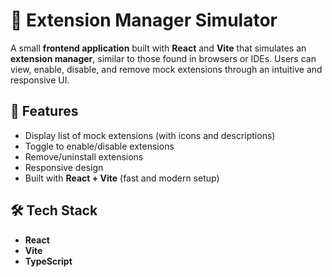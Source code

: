 # 🔌 Extension Manager Simulator

A small **frontend application** built with **React** and **Vite** that simulates an **extension manager**, similar to those found in browsers or IDEs. Users can view, enable, disable, and remove mock extensions through an intuitive and responsive UI.


## 🚀 Features

- Display list of mock extensions (with icons and descriptions)
- Toggle to enable/disable extensions
- Remove/uninstall extensions
- Responsive design
- Built with **React + Vite** (fast and modern setup)

## 🛠️ Tech Stack

- **React** 
- **Vite** 
- **TypeScript** 

